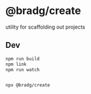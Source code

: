 # @bradg/create

utility for scaffolding out projects

## Dev

```bash
npm run build
npm link
npm run watch


npx @bradg/create
```
